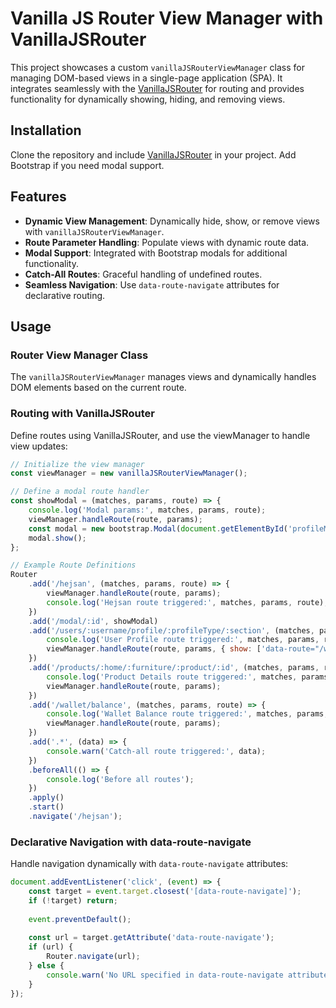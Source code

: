 # Vanilla JS Router View Manager with VanillaJSRouter

This project showcases a custom `vanillaJSRouterViewManager` class for managing DOM-based views in a single-page application (SPA). It integrates seamlessly with the [VanillaJSRouter](https://github.com/anoxxxy/vanillajsrouter) for routing and provides functionality for dynamically showing, hiding, and removing views.

## Installation

Clone the repository and include [VanillaJSRouter](https://github.com/anoxxxy/vanillajsrouter) in your project. Add Bootstrap if you need modal support.

## Features

- **Dynamic View Management**: Dynamically hide, show, or remove views with `vanillaJSRouterViewManager`.
- **Route Parameter Handling**: Populate views with dynamic route data.
- **Modal Support**: Integrated with Bootstrap modals for additional functionality.
- **Catch-All Routes**: Graceful handling of undefined routes.
- **Seamless Navigation**: Use `data-route-navigate` attributes for declarative routing.

## Usage

### Router View Manager Class

The `vanillaJSRouterViewManager` manages views and dynamically handles DOM elements based on the current route.

### Routing with VanillaJSRouter

Define routes using VanillaJSRouter, and use the viewManager to handle view updates:

```javascript
// Initialize the view manager
const viewManager = new vanillaJSRouterViewManager();

// Define a modal route handler
const showModal = (matches, params, route) => {
    console.log('Modal params:', matches, params, route);
    viewManager.handleRoute(route, params);
    const modal = new bootstrap.Modal(document.getElementById('profileModal2'));
    modal.show();
};

// Example Route Definitions
Router
    .add('/hejsan', (matches, params, route) => {
        viewManager.handleRoute(route, params);
        console.log('Hejsan route triggered:', matches, params, route);
    })
    .add('/modal/:id', showModal)
    .add('/users/:username/profile/:profileType/:section', (matches, params, route) => {
        console.log('User Profile route triggered:', matches, params, route);
        viewManager.handleRoute(route, params, { show: ['data-route="/wallet/balance"'] });
    })
    .add('/products/:home/:furniture/:product/:id', (matches, params, route) => {
        console.log('Product Details route triggered:', matches, params, route);
        viewManager.handleRoute(route, params);
    })
    .add('/wallet/balance', (matches, params, route) => {
        console.log('Wallet Balance route triggered:', matches, params, route);
        viewManager.handleRoute(route, params);
    })
    .add('.*', (data) => {
        console.warn('Catch-all route triggered:', data);
    })
    .beforeAll(() => {
        console.log('Before all routes');
    })
    .apply()
    .start()
    .navigate('/hejsan');
```

### Declarative Navigation with data-route-navigate

Handle navigation dynamically with `data-route-navigate` attributes:

```javascript
document.addEventListener('click', (event) => {
    const target = event.target.closest('[data-route-navigate]');
    if (!target) return;
    
    event.preventDefault();
    
    const url = target.getAttribute('data-route-navigate');
    if (url) {
        Router.navigate(url);
    } else {
        console.warn('No URL specified in data-route-navigate attribute.');
    }
});
```
